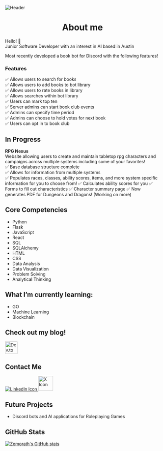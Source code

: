 ![Header](https://i.imgur.com/Gxb87x8.png)

<h1 align='center'>About me</h1>

Hello! 👋
<br>
Junior Software Developer with an interest in AI based in Austin

Most recently developed a book bot for Discord with the following features!

### Features
✅ Allows users to search for books<br>
✅ Allows users to add books to bot library<br>
✅ Allows users to rate books in library<br>
✅ Allows searches within bot library<br>
✅ Users can mark top ten<br>
✅ Server admins can start book club events<br>
✅ Admins can specify time period<br>
✅ Admins can choose to hold votes for next book<br>
✅ Users can opt in to book club<br>

## In Progress
**RPG Nexus**<br>
Website allowing users to create and maintain tabletop rpg characters and campaigns across multiple systems including some of your favorites!<br>
✅ Base database structure complete<br>
✅ Allows for information from multiple systems<br>
✅ Populates races, classes, ability scores, items, and more system specific information for you to choose from!
✅ Calculates ability scores for you
✅ Forms to fill out characteristics
✅ Character summary page
✅ Now generates PDF for Dungeons and Dragons! (Working on more)



## Core Competencies
- Python
- Flask
- JavaScript
- React
- SQL
- SQLAlchemy
- HTML
- CSS
- Data Analysis
- Data Visualization
- Problem Solving
- Analytical Thinking

## What I’m currently learning:
- GO
- Machine Learning
- Blockchain

## Check out my blog!
<a href="https://dev.to/zemorath" target="_blank">
  <img src="https://res.cloudinary.com/practicaldev/image/fetch/s--AOunT8g5--/c_limit%2Cf_auto%2Cfl_progressive%2Cq_auto%2Cw_800/https://thepracticaldev.s3.amazonaws.com/i/78hs31fax49uwy6kbxyw.png" alt="Dev.to Icon" width="40" height="40"/>
</a>

## Contact Me
<a href="https://www.linkedin.com/in/trentward100/">
  <img src="https://img.icons8.com/color/48/000000/linkedin.png" alt="LinkedIn Icon" />
</a>
<a href="https://x.com/trentward100">
  <img src="https://www.freepnglogos.com/uploads/twitter-x-logo-png/twitter-x-logo-png-9.png" alt="X Icon" width="48" height="48"/>
</a>

## Future Projects

- Discord bots and AI applications for Roleplaying Games

## GitHub Stats

[![Zemorath's GitHub stats](https://github-readme-stats.vercel.app/api?username=Zemorath&show_icons=true&theme=radical)](https://github.com/Zemorath/github-readme-stats)


<!--
**Zemorath/Zemorath** is a ✨ _special_ ✨ repository because its `README.md` (this file) appears on your GitHub profile.

Here are some ideas to get you started:

- 🔭 I’m currently working on ...
- 🌱 I’m currently learning ...
- 👯 I’m looking to collaborate on ...
- 🤔 I’m looking for help with ...
- 💬 Ask me about ...
- 📫 How to reach me: ...
- 😄 Pronouns: ...
- ⚡ Fun fact: ...
-->
